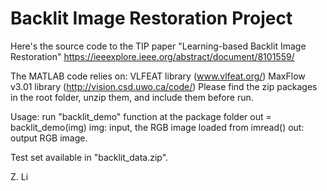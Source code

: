 # Backlit Image Restoration Project

Here's the source code to the TIP paper "Learning-based Backlit Image Restoration"
https://ieeexplore.ieee.org/abstract/document/8101559/

The MATLAB code relies on:
VLFEAT library (www.vlfeat.org/)
MaxFlow v3.01 library (http://vision.csd.uwo.ca/code/)
Please find the zip packages in the root folder, unzip them, and include them before run.

Usage:
run "backlit_demo" function at the package folder
out = backlit_demo(img)
img: input, the RGB image loaded from imread()
out: output RGB image.

Test set available in "backlit_data.zip".

Z. Li
